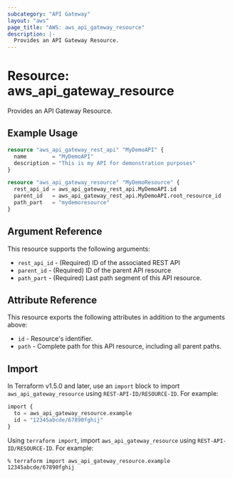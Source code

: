 ```yaml
---
subcategory: "API Gateway"
layout: "aws"
page_title: "AWS: aws_api_gateway_resource"
description: |-
  Provides an API Gateway Resource.
---
```


# Resource: aws_api_gateway_resource

Provides an API Gateway Resource.

## Example Usage

```terraform
resource "aws_api_gateway_rest_api" "MyDemoAPI" {
  name        = "MyDemoAPI"
  description = "This is my API for demonstration purposes"
}

resource "aws_api_gateway_resource" "MyDemoResource" {
  rest_api_id = aws_api_gateway_rest_api.MyDemoAPI.id
  parent_id   = aws_api_gateway_rest_api.MyDemoAPI.root_resource_id
  path_part   = "mydemoresource"
}
```

## Argument Reference

This resource supports the following arguments:

* `rest_api_id` - (Required) ID of the associated REST API
* `parent_id` - (Required) ID of the parent API resource
* `path_part` - (Required) Last path segment of this API resource.

## Attribute Reference

This resource exports the following attributes in addition to the arguments above:

* `id` - Resource's identifier.
* `path` - Complete path for this API resource, including all parent paths.

## Import

In Terraform v1.5.0 and later, use an `import` block to import `aws_api_gateway_resource` using `REST-API-ID/RESOURCE-ID`. For example:

```terraform
import {
  to = aws_api_gateway_resource.example
  id = "12345abcde/67890fghij"
}
```

Using `terraform import`, import `aws_api_gateway_resource` using `REST-API-ID/RESOURCE-ID`. For example:

```console
% terraform import aws_api_gateway_resource.example 12345abcde/67890fghij
```
